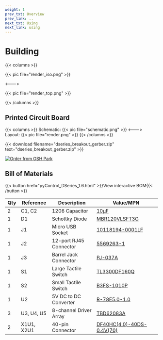 ```yaml
---
weight: 1
prev_txt: Overview
prev_link: ..
next_txt: Using
next_link: using
---
```

# Building

{{< columns >}} <!-- begin columns block -->

{{< pic file="render_iso.png" >}}

<---> <!-- magic separator, between columns -->

{{< pic file="render_top.png" >}}

{{< /columns >}}


## Printed Circuit Board
{{< columns >}}
Schematic:
{{< pic file="schematic.png" >}}
<--->
Layout:
{{< pic file="render.png" >}}
{{< /columns >}}

{{< download filename="dseries_breakout_gerber.zip" text="dseries_breakout_gerber.zip" >}}
<br>

<a href="https://oshpark.com/shared_projects/lf2ETrxW">
    <img src="https://oshpark.com/packs/media/images/badge-5f4e3bf4bf68f72ff88bd92e0089e9cf.png" alt="Order from OSH Park"></img>
</a>

## Bill of Materials

{{< button href="pyControl_DSeries_1.6.html" >}}View interactive BOM{{< /button >}}

| Qty | Reference  | Description            | Value/MPN                                                                               | 
|-----|------------|------------------------|-----------------------------------------------------------------------------------------|
| 2   | C1, C2     | 1206 Capacitor         | [10µF](https://www.digikey.com/products/en?keywords=1276-1804-1-ND)                     | 
| 1   | D1         | Schottky Diode         | [MBR120VLSFT3G](https://www.digikey.com/products/en?keywords=MBR120VLSFT3GOSCT-ND)      | 
| 1   | J1         | Micro USB Socket       | [10118194-0001LF](https://www.digikey.com/products/en?keywords=609-4618-1-ND)           | 
| 1   | J2         | 12-port RJ45 Connector | [5569263-1](https://www.digikey.com/products/en?keywords=5569263)                       | 
| 1   | J3         | Barrel Jack Connector  | [PJ-037A](https://www.digikey.com/product-detail/en/cui-inc/PJ-037A/CP-037A-ND/1644545) | 
| 1   | S1         | Large Tactile Switch   | [TL3300DF160Q](https://www.digikey.com/products/en?keywords=EG4906CT-ND)                | 
| 1   | S2         | Small Tactile Switch   | [B3FS-1010P](https://www.digikey.com/products/en?keywords=sw1440ct)                     | 
| 1   | U2         | 5V DC to DC Converter  | [R-78E5.0-1.0](https://www.digikey.com/products/en?keywords=945-2201-ND)                | 
| 3   | U3, U4, U5 | 8-channel Driver Array | [TBD62083A](https://www.digikey.com/products/en?keywords=TBD62083AFNGELCT-ND)           | 
| 2   | X1U1, X2U1 | 40-pin Connector       | [DF40HC(4.0)-40DS-0.4V(70)](https://www.digikey.com/products/en?keywords=H124604CT-ND)  | 
